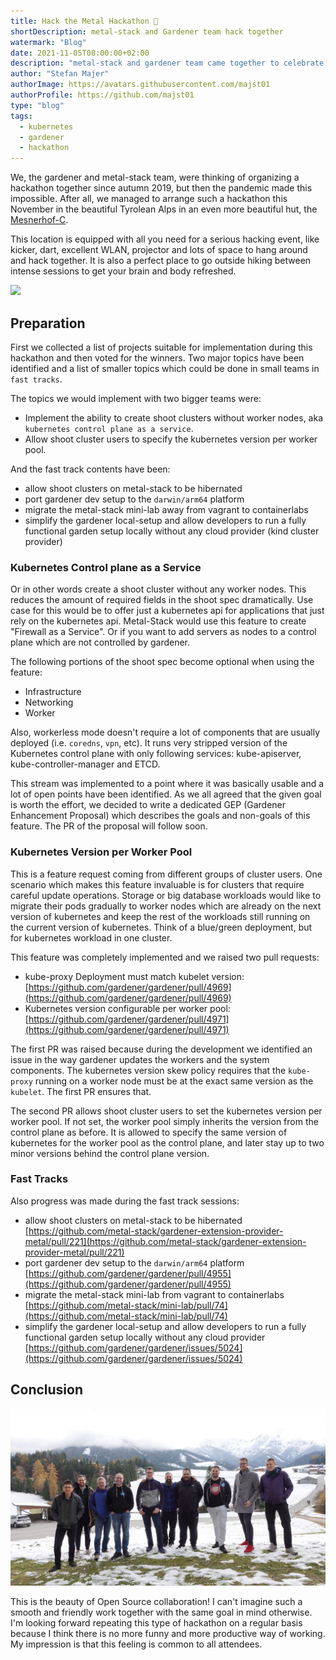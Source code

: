 ```yaml
---
title: Hack the Metal Hackathon 🔨
shortDescription: metal-stack and Gardener team hack together
watermark: "Blog"
date: 2021-11-05T08:00:00+02:00
description: "metal-stack and gardener team came together to celebrate a hackathon in a hut in the Tyrolean mountains."
author: "Stefan Majer"
authorImage: https://avatars.githubusercontent.com/majst01
authorProfile: https://github.com/majst01
type: "blog"
tags:
  - kubernetes
  - gardener
  - hackathon
---
```


We, the gardener and metal-stack team, were thinking of organizing a hackathon together since autumn 2019, but then the pandemic made this impossible.
After all, we managed to arrange such a hackathon this November in the beautiful Tyrolean Alps in an even more beautiful hut, the [Mesnerhof-C](https://www.mesnerhof-c.at/).

<!-- truncate -->

This location is equipped with all you need for a serious hacking event, like kicker, dart, excellent WLAN, projector and lots of space to hang around and hack together.
It is also a perfect place to go outside hiking between intense sessions to get your brain and body refreshed.

![](bug.jpg)

## Preparation

First we collected a list of projects suitable for implementation during this hackathon and then voted for the winners.
Two major topics have been identified and a list of smaller topics which could be done in small teams in `fast tracks`.

The topics we would implement with two bigger teams were:

- Implement the ability to create shoot clusters without worker nodes, aka `kubernetes control plane as a service`.
- Allow shoot cluster users to specify the kubernetes version per worker pool.

And the fast track contents have been:

- allow shoot clusters on metal-stack to be hibernated
- port gardener dev setup to the `darwin/arm64` platform
- migrate the metal-stack mini-lab away from vagrant to containerlabs
- simplify the gardener local-setup and allow developers to run a fully functional garden setup locally without any cloud provider (kind cluster provider)

### Kubernetes Control plane as a Service

Or in other words create a shoot cluster without any worker nodes. This reduces the amount of required fields in the shoot spec dramatically.
Use case for this would be to offer just a kubernetes api for applications that just rely on the kubernetes api. Metal-Stack would use this feature to create "Firewall as a Service". Or if you want to add servers as nodes to a control plane which are not controlled by gardener.

The following portions of the shoot spec become optional when using the feature:

- Infrastructure
- Networking
- Worker

Also, workerless mode doesn't require a lot of components that are usually deployed (i.e. `coredns`, `vpn`, etc). It runs very stripped version of the Kubernetes control plane with only following services: kube-apiserver, kube-controller-manager and ETCD.

This stream was implemented to a point where it was basically usable and a lot of open points have been identified.
As we all agreed that the given goal is worth the effort, we decided to write a dedicated GEP (Gardener Enhancement Proposal) which describes the goals and non-goals of this feature. The PR of the proposal will follow soon.

### Kubernetes Version per Worker Pool

This is a feature request coming from different groups of cluster users. One scenario which makes this feature invaluable is for clusters that require careful update operations.
Storage or big database workloads would like to migrate their pods gradually to worker nodes which are already on the next version of kubernetes and keep the rest of the workloads still running on the current version of kubernetes. Think of a blue/green deployment, but for kubernetes workload in one cluster.

This feature was completely implemented and we raised two pull requests:

- kube-proxy Deployment must match kubelet version: [https://github.com/gardener/gardener/pull/4969](https://github.com/gardener/gardener/pull/4969)
- Kubernetes version configurable per worker pool: [https://github.com/gardener/gardener/pull/4971](https://github.com/gardener/gardener/pull/4971)

The first PR was raised because during the development we identified an issue in the way gardener updates the workers and the system components.
The kubernetes version skew policy requires that the `kube-proxy` running on a worker node must be at the exact same version as the `kubelet`. The first PR ensures that.

The second PR allows shoot cluster users to set the kubernetes version per worker pool. If not set, the worker pool simply inherits the version from the control plane as before.
It is allowed to specify the same version of kubernetes for the worker pool as the control plane, and later stay up to two minor versions behind the control plane version.

### Fast Tracks

Also progress was made during the fast track sessions:

- allow shoot clusters on metal-stack to be hibernated [https://github.com/metal-stack/gardener-extension-provider-metal/pull/221](https://github.com/metal-stack/gardener-extension-provider-metal/pull/221)
- port gardener dev setup to the `darwin/arm64` platform [https://github.com/gardener/gardener/pull/4955](https://github.com/gardener/gardener/pull/4955)
- migrate the metal-stack mini-lab from vagrant to containerlabs [https://github.com/metal-stack/mini-lab/pull/74](https://github.com/metal-stack/mini-lab/pull/74)
- simplify the gardener local-setup and allow developers to run a fully functional garden setup locally without any cloud provider [https://github.com/gardener/gardener/issues/5024](https://github.com/gardener/gardener/issues/5024)

## Conclusion

![](hackathon.jpg)

This is the beauty of Open Source collaboration! I can't imagine such a smooth and friendly work together with the same goal in mind otherwise.
I'm looking forward repeating this type of hackathon on a regular basis because I think there is no more funny and more productive way of working.
My impression is that this feeling is common to all attendees.
